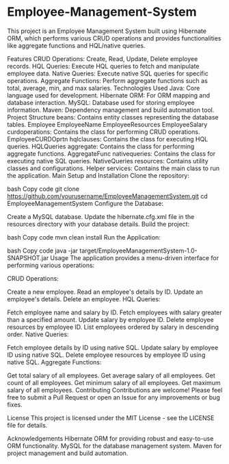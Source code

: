 # Employee-Management-System

This project is an Employee Management System built using Hibernate ORM, which performs various CRUD operations and provides functionalities like aggregate functions and HQL/native queries.

Features
CRUD Operations: Create, Read, Update, Delete employee records.
HQL Queries: Execute HQL queries to fetch and manipulate employee data.
Native Queries: Execute native SQL queries for specific operations.
Aggregate Functions: Perform aggregate functions such as total, average, min, and max salaries.
Technologies Used
Java: Core language used for development.
Hibernate ORM: For ORM mapping and database interaction.
MySQL: Database used for storing employee information.
Maven: Dependency management and build automation tool.
Project Structure
beans: Contains entity classes representing the database tables.
Employee
EmployeeName
EmployeeResources
EmployeeSalary
curdoperations: Contains the class for performing CRUD operations.
EmployeeCURDOprtn
hqlclauses: Contains the class for executing HQL queries.
HQLQueries
aggregate: Contains the class for performing aggregate functions.
AggregateFunc
nativequeries: Contains the class for executing native SQL queries.
NativeQueries
resources: Contains utility classes and configurations.
Helper
services: Contains the main class to run the application.
Main
Setup and Installation
Clone the repository:

bash
Copy code
git clone https://github.com/yourusername/EmployeeManagementSystem.git
cd EmployeeManagementSystem
Configure the Database:

Create a MySQL database.
Update the hibernate.cfg.xml file in the resources directory with your database details.
Build the project:

bash
Copy code
mvn clean install
Run the Application:

bash
Copy code
java -jar target/EmployeeManagementSystem-1.0-SNAPSHOT.jar
Usage
The application provides a menu-driven interface for performing various operations:

CRUD Operations:

Create a new employee.
Read an employee's details by ID.
Update an employee's details.
Delete an employee.
HQL Queries:

Fetch employee name and salary by ID.
Fetch employees with salary greater than a specified amount.
Update salary by employee ID.
Delete employee resources by employee ID.
List employees ordered by salary in descending order.
Native Queries:

Fetch employee details by ID using native SQL.
Update salary by employee ID using native SQL.
Delete employee resources by employee ID using native SQL.
Aggregate Functions:

Get total salary of all employees.
Get average salary of all employees.
Get count of all employees.
Get minimum salary of all employees.
Get maximum salary of all employees.
Contributing
Contributions are welcome! Please feel free to submit a Pull Request or open an Issue for any improvements or bug fixes.

License
This project is licensed under the MIT License - see the LICENSE file for details.

Acknowledgements
Hibernate ORM for providing robust and easy-to-use ORM functionality.
MySQL for the database management system.
Maven for project management and build automation.
